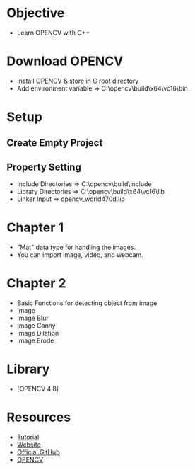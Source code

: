# Objective
- Learn OPENCV with C++

# Download OPENCV 
- Install OPENCV & store in C root directory
- Add environment variable => C:\opencv\build\x64\vc16\bin

# Setup
## Create Empty Project
## Property Setting
- Include Directories => C:\opencv\build\include
- Library Directories => C:\opencv\build\x64\vc16\lib
- Linker Input => opencv_world470d.lib


# Chapter 1
- "Mat" data type for handling the images.
- You can import image, video, and webcam.

# Chapter 2
- Basic Functions for detecting object from image
- Image
- Image Blur
- Image Canny
- Image Dilation
- Image Erode

# Library
- [OPENCV 4.8]

# Resources
- [Tutorial](https://youtu.be/2FYm3GOonhk)
- [Website](https://www.computervision.zone/courses/opencv-cv/)
- [Official GitHub](https://youtu.be/2FYm3GOonhk)
- [OPENCV](https://github.com/opencv/opencv/releases)